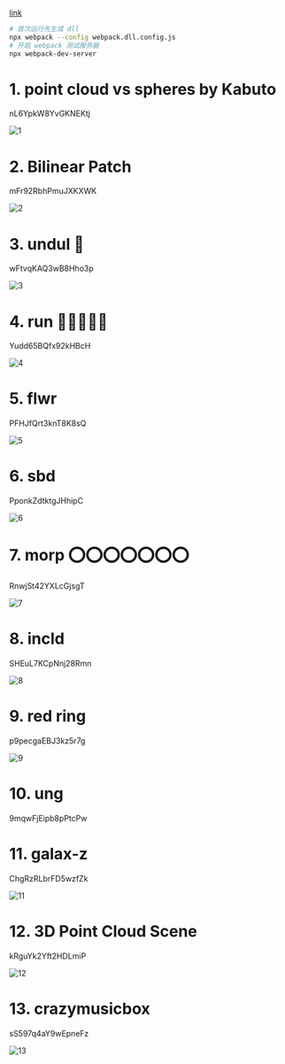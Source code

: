 [link](https://www.vertexshaderart.com/)

```bash
# 首次运行先生成 dll
npx webpack --config webpack.dll.config.js
# 开启 webpack 测试服务器
npx webpack-dev-server
```

# 1. point cloud vs spheres by Kabuto

nL6YpkW8YvGKNEKtj

![1](assets/1.png)

# 2. Bilinear Patch

mFr92RbhPmuJXKXWK

![2](assets/2.png)

# 3. undul 👾

wFtvqKAQ3wB8Hho3p

![3](assets/3.png)

# 4. run 🌳🌲🎄🎋🌴

Yudd65BQfx92kHBcH

![4](assets/4.png)

# 5. flwr

PFHJfQrt3knT8K8sQ

![5](assets/5.png)

# 6. sbd

PponkZdtktgJHhipC

![6](assets/6.png)

# 7. morp ⭕️⭕️⭕️⭕️⭕️⭕️⭕️

RnwjSt42YXLcGjsgT

![7](assets/7.jpg)

# 8. incId

SHEuL7KCpNnj28Rmn

![8](assets/8.jpg)

# 9. red ring

p9pecgaEBJ3kz5r7g

![9](assets/9.png)

# 10. ung

9mqwFjEipb8pPtcPw

# 11. galax-z

ChgRzRLbrFD5wzfZk

![11](assets/11.png)

# 12. 3D Point Cloud Scene

kRguYk2Yft2HDLmiP

![12](assets/12.png)

# 13. crazymusicbox

sS597q4aY9wEpneFz

![13](assets/13.jpg)